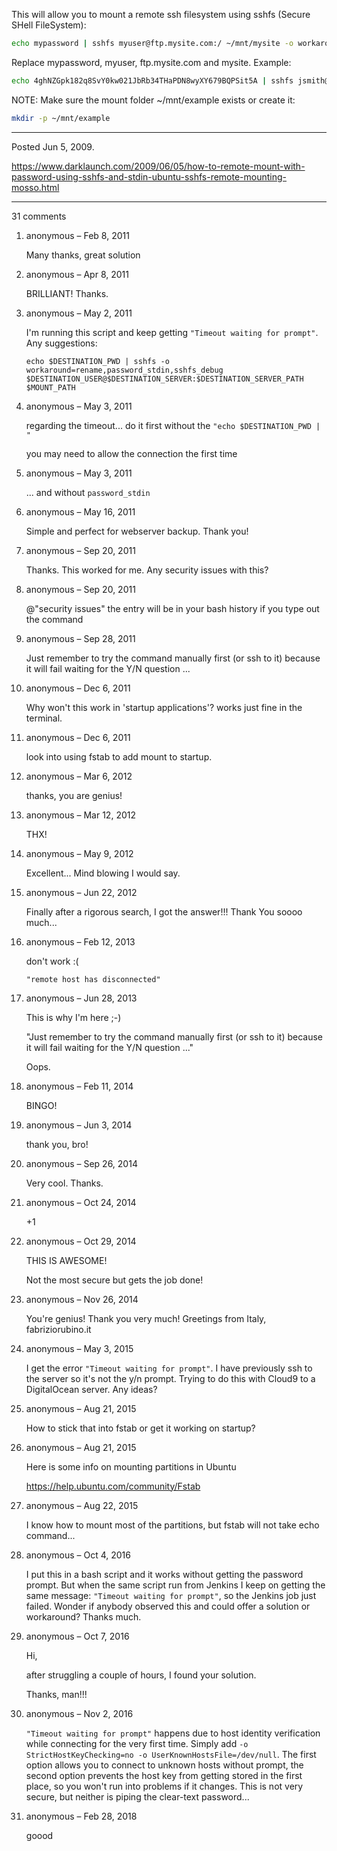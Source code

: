 This will allow you to mount a remote ssh filesystem using sshfs (Secure SHell FileSystem):

```bash
echo mypassword | sshfs myuser@ftp.mysite.com:/ ~/mnt/mysite -o workaround=rename -o password_stdin
```

Replace mypassword, myuser, ftp.mysite.com and mysite.
Example:
```bash
echo 4ghNZGpk182q8SvY0kw021JbRb34THaPDN8wyXY679BQPSit5A | sshfs jsmith@ftp.example.com:/ ~/mnt/example -o workaround=rename -o password_stdin
```

NOTE: Make sure the mount folder ~/mnt/example exists or create it:
```bash
mkdir -p ~/mnt/example
```

---

Posted Jun 5, 2009.

https://www.darklaunch.com/2009/06/05/how-to-remote-mount-with-password-using-sshfs-and-stdin-ubuntu-sshfs-remote-mounting-mosso.html

---

31 comments

<ol>
    <li>
        <div>
            anonymous &ndash; Feb 8, 2011
            <div>
                <p>Many thanks, great solution</p>
            </div>
        </div>
    </li>
    <li>
        <div>
            anonymous &ndash; Apr 8, 2011
            <div>
                <p>BRILLIANT!  Thanks.</p>
            </div>
        </div>
    </li>
    <li>
        <div>
            anonymous &ndash; May 2, 2011
            <div>
                <p>I'm running this script and keep getting <code>"Timeout waiting for prompt"</code>. Any suggestions:</p><p><code>echo $DESTINATION_PWD | sshfs -o workaround=rename,password_stdin,sshfs_debug $DESTINATION_USER@$DESTINATION_SERVER:$DESTINATION_SERVER_PATH $MOUNT_PATH</code></p>
            </div>
        </div>
    </li>
    <li>
        <div>
            anonymous &ndash; May 3, 2011
            <div>
                <p>regarding the timeout... do it first without the <code>"echo $DESTINATION_PWD | "</code></p><p></p><p>you may need to allow the connection the first time</p>
            </div>
        </div>
    </li>
    <li>
        <div>
            anonymous &ndash; May 3, 2011
            <div>
                <p>... and without <code>password_stdin</code></p>
            </div>
        </div>
    </li>
    <li>
        <div>
            anonymous &ndash; May 16, 2011
            <div>
                <p>Simple and perfect for webserver backup. Thank you!</p>
            </div>
        </div>
    </li>
    <li>
        <div>
            anonymous &ndash; Sep 20, 2011
            <div>
                <p>Thanks. This worked for me. Any security issues with this?</p>
            </div>
        </div>
    </li>
    <li>
        <div>
            anonymous &ndash; Sep 20, 2011
            <div>
                <p>@"security issues" the entry will be in your bash history if you type out the command</p>
            </div>
        </div>
    </li>
    <li>
        <div>
            anonymous &ndash; Sep 28, 2011
            <div>
                <p>Just remember to try the command manually first (or ssh to it) because it will fail waiting for the Y/N question ...</p>
            </div>
        </div>
    </li>
    <li>
        <div>
            anonymous &ndash; Dec 6, 2011
            <div>
                <p>Why won't this work in 'startup applications'?  works just fine in the terminal.</p>
            </div>
        </div>
    </li>
    <li>
        <div>
            anonymous &ndash; Dec 6, 2011
            <div>
                <p>look into using fstab to add mount to startup.</p>
            </div>
        </div>
    </li>
    <li>
        <div>
            anonymous &ndash; Mar 6, 2012
            <div>
                <p>thanks, you are genius!</p>
            </div>
        </div>
    </li>
    <li>
        <div>
            anonymous &ndash; Mar 12, 2012
            <div>
                <p>THX!</p>
            </div>
        </div>
    </li>
    <li>
        <div>
            anonymous &ndash; May 9, 2012
            <div>
                <p>Excellent... Mind blowing I would say.</p>
            </div>
        </div>
    </li>
    <li>
        <div>
            anonymous &ndash; Jun 22, 2012
            <div>
                <p>Finally after a rigorous search, I got the answer!!! Thank You soooo much...</p>
            </div>
        </div>
    </li>
    <li>
        <div>
            anonymous &ndash; Feb 12, 2013
            <div>
                <p>don't work :(</p><p></p><p><code>"remote host has disconnected"</code></p>
            </div>
        </div>
    </li>
    <li>
        <div>
            anonymous &ndash; Jun 28, 2013
            <div>
                <p>This is why I'm here ;-)  </p><p></p><p>"Just remember to try the command manually first (or ssh to it) because it will fail waiting for the Y/N question ..."</p><p></p><p>Oops.</p>
            </div>
        </div>
    </li>
    <li>
        <div>
            anonymous &ndash; Feb 11, 2014
            <div>
                <p>BINGO!</p>
            </div>
        </div>
    </li>
    <li>
        <div>
            anonymous &ndash; Jun 3, 2014
            <div>
                <p>thank you, bro!</p>
            </div>
        </div>
    </li>
    <li>
        <div>
            anonymous &ndash; Sep 26, 2014
            <div>
                <p>Very cool. Thanks.</p>
            </div>
        </div>
    </li>
    <li>
        <div>
            anonymous &ndash; Oct 24, 2014
            <div>
                <p>+1</p>
            </div>
        </div>
    </li>
    <li>
        <div>
            anonymous &ndash; Oct 29, 2014
            <div>
                <p>THIS IS AWESOME! </p><p>Not the most secure but gets the job done!</p>
            </div>
        </div>
    </li>
    <li>
        <div>
            anonymous &ndash; Nov 26, 2014
            <div>
                <p>You're genius! Thank you very much! Greetings from Italy, fabriziorubino.it</p>
            </div>
        </div>
    </li>
    <li>
        <div>
            anonymous &ndash; May 3, 2015
            <div>
                <p>I get the error <code>"Timeout waiting for prompt"</code>. I have previously ssh to the server so it's not the y/n prompt. Trying to do this with Cloud9 to a DigitalOcean server. Any ideas?</p>
            </div>
        </div>
    </li>
    <li>
        <div>
            anonymous &ndash; Aug 21, 2015
            <div>
                <p>How to stick that into fstab or get it working on startup?</p>
            </div>
        </div>
    </li>
    <li>
        <div>
            anonymous &ndash; Aug 21, 2015
            <div>
                <p>Here is some info on mounting partitions in Ubuntu</p><p></p><p><a href="https://help.ubuntu.com/community/Fstab">https://help.ubuntu.com/community/Fstab</a></p>
            </div>
        </div>
    </li>
    <li>
        <div>
            anonymous &ndash; Aug 22, 2015
            <div>
                <p>I know how to mount most of the partitions, but fstab will not take echo command...</p>
            </div>
        </div>
    </li>
    <li>
        <div>
            anonymous &ndash; Oct 4, 2016
            <div>
                <p>I put this in a bash script and it works without getting the password prompt. But when the same script run from Jenkins I keep on getting the same message: <code>"Timeout waiting for prompt"</code>, so the Jenkins job just failed. Wonder if anybody observed this and could offer a solution or workaround? Thanks much.</p>
            </div>
        </div>
    </li>
    <li>
        <div>
            anonymous &ndash; Oct 7, 2016
            <div>
                <p>Hi,</p><p>after struggling a couple of hours, I found your solution.</p><p>Thanks, man!!!</p>
            </div>
        </div>
    </li>
    <li>
        <div>
            anonymous &ndash; Nov 2, 2016
            <div>
                <p><code>"Timeout waiting for prompt"</code> happens due to host identity verification while connecting for the very first time. Simply add <code>-o StrictHostKeyChecking=no -o UserKnownHostsFile=/dev/null</code>. The first option allows you to connect to unknown hosts without prompt, the second option prevents the host key from getting stored in the first place, so you won't run into problems if it changes. This is not very secure, but neither is piping the clear-text password...</p>
            </div>
        </div>
    </li>
    <li>
        <div>
            anonymous &ndash; Feb 28, 2018
            <div>
                <p>goood</p>
            </div>
        </div>
    </li>
</ol>
